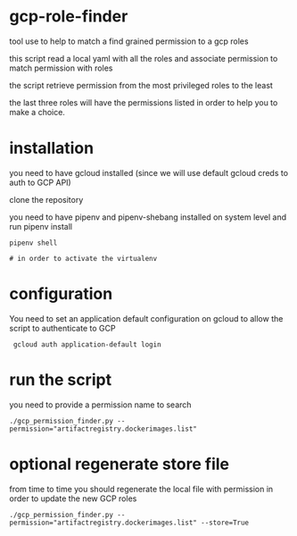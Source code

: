 # gcp-role-finder

tool use to help to match a find grained permission to a gcp roles

this script read a local yaml with all the roles and associate permission to match permission with roles

the script retrieve permission from the most privileged roles to the least

the last three roles will have the permissions listed in order to help you to make a choice. 

# installation

you need to have gcloud installed (since we will use default gcloud creds to auth to GCP API)

clone the repository

you need to have pipenv and pipenv-shebang installed on system level and run pipenv install

```
pipenv shell

# in order to activate the virtualenv
```
# configuration

You need to set an application default configuration on gcloud to allow the script to authenticate to GCP

```
 gcloud auth application-default login 
```

# run the script

you need to provide a permission name to search

```
./gcp_permission_finder.py --permission="artifactregistry.dockerimages.list"
```

# optional regenerate store file

from time to time you should regenerate the local file with permission in order to update the new GCP roles
```
./gcp_permission_finder.py --permission="artifactregistry.dockerimages.list" --store=True
```

